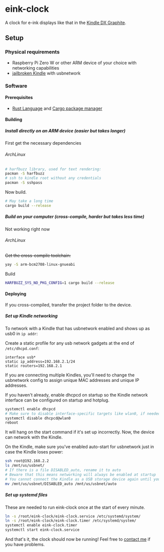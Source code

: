 # eink-clock

A clock for e-ink displays like that in the [Kindle DX Graphite](https://en.wikipedia.org/wiki/Amazon_Kindle#Kindle_DX_Graphite).

## Setup

### Physical requirements

* Raspberry Pi Zero W or other ARM device of your choice with networking capabilities
* [jailbroken Kindle](https://wiki.mobileread.com/wiki/Kindle_Hacks_Information#Jail_break_JB) with usbnetwork


### Software

#### Prerequisites

* [Rust Language](https://www.rust-lang.org/learn/get-started) and [Cargo package manager](https://doc.rust-lang.org/cargo/index.html)

#### Building

##### Install directly on an ARM device (easier but takes longer)

First get the necessary dependencies

###### ArchLinux
```bash
# harfbuzz library, used for text rendering:
pacman -S harfbuzz
# ssh to kindle root without any credentials
pacman -S sshpass
```

Now build.
```bash
# May take a long time
cargo build --release
```

##### Build on your computer (cross-compile, harder but takes less time)

Not working right now

###### ArchLinux

~~Get the cross-compile toolchain:~~
```bash
yay -S arm-bcm2708-linux-gnueabi
```

Build
```bash
HARFBUZZ_SYS_NO_PKG_CONFIG=1 cargo build --release
```


#### Deploying

If you cross-compiled, transfer the project folder to the device.

##### Set up Kindle networking

To network with a Kindle that has usbnetwork enabled and shows up as usb0 in `ip addr`:

Create a static profile for any usb network gadgets at the end of `/etc/dhcpd.conf`:
```
interface usb*
static ip_address=192.168.2.1/24
static routers=192.168.2.1
```

If you are connecting multiple Kindles, you'll need to change the usbnetwork config to assign unique MAC addresses and unique IP addresses.

If you haven't already, enable dhcpcd on startup so the Kindle network interface can be configured on startup and hotplug.
```bash
systemctl enable dhcpcd
# Make sure to disable interface-specific targets like wlan0, if needed
systemctl disable dhcpcd@wlan0
reboot
```

It will hang on the start command if it's set up incorrectly.
Now, the device can network with the Kindle.

On the Kindle, make sure you've enabled auto-start for usbnetwork just in case the Kindle loses power:

```bash
ssh root@192.168.2.2
ls /mnt/us/usbnet/
# If there is a file DISABLED_auto, rename it to auto
# Beware that this means networking will always be enabled at startup
# You cannot connect the Kindle as a USB storage device again until you rename auto to DISABLED_auto
mv /mnt/us/usbnet/DISABLED_auto /mnt/us/usbnet/auto
```

##### Set up systemd files

These are needed to run eink-clock once at the start of every minute.

```bash
ln -s /root/eink-clock/eink-clock.service /etc/systemd/system/
ln -s /root/eink-clock/eink-clock.timer /etc/systemd/system/
systemctl enable eink-clock.timer
systemctl start eink-clock.service
```

And that's it, the clock should now be running! Feel free to [contact me](https://purisa.me/about/) if you have problems.
